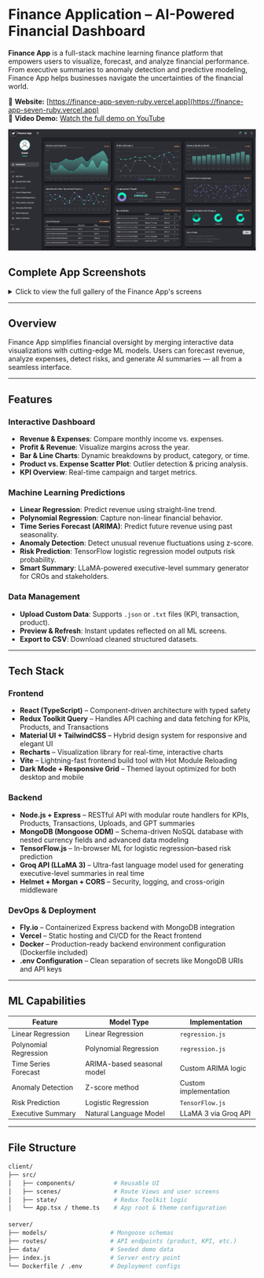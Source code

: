 # Finance Application – AI-Powered Financial Dashboard

**Finance App** is a full-stack machine learning finance platform that empowers users to visualize, forecast, and analyze financial performance. From executive summaries to anomaly detection and predictive modeling, Finance App helps businesses navigate the uncertainties of the financial world.

🔗 **Website:** [https://finance-app-seven-ruby.vercel.app](https://finance-app-seven-ruby.vercel.app)  
🔗 **Video Demo:** [Watch the full demo on YouTube](https://youtu.be/JAuonCzHhUY)

![Dashboard Preview](./client/public/app-screen.png)

## Complete App Screenshots

<details>
<summary>Click to view the full gallery of the Finance App's screens</summary>

<div style="display: flex; overflow-x: auto; gap: 12px; padding: 16px 0;">

  <!-- Landing Pages -->
  <img src="./client/public/landinghero-screen.png" width="400" alt="Landing - Hero Section" />
  <img src="./client/public/landingfeatures-screen.png" width="400" alt="Landing - Features Section" />
  <img src="./client/public/landingfaq-screen.png" width="400" alt="Landing - FAQ Section" />
  <img src="./client/public/landingcontact-screen.png" width="400" alt="Landing - Contact Section" />

  <!-- Core Dashboard -->
  <img src="./client/public/app-screen.png" width="400" alt="Main Dashboard Overview" />
  <img src="./client/public/mydata-screen.png" width="400" alt="My Data Table View" />
  <img src="./client/public/uploadnewdata-screen.png" width="400" alt="Upload New Data Screen" />

  <!-- ML Visualizations -->
  <img src="./client/public/linearregression-screen.png" width="400" alt="Linear Regression Graph" />
  <img src="./client/public/polynomialregression-screen.png" width="400" alt="Polynomial Regression Graph" />
  <img src="./client/public/timeseriesforecast-screen.png" width="400" alt="Time Series Forecast (ARIMA)" />
  <img src="./client/public/riskpredictionlabel-screen.png" width="400" alt="Risk Prediction (Label Format)" />
  <img src="./client/public/riskpredictionline-screen.png" width="400" alt="Risk Prediction (Line Format)" />
  <img src="./client/public/anomolydetection-screen.png" width="400" alt="Anomaly Detection" />
  <img src="./client/public/smartsummary-screen.png" width="400" alt="Smart Summary – Executive Report" />

</div>

</details>



---

## Overview

Finance App simplifies financial oversight by merging interactive data visualizations with cutting-edge ML models. Users can forecast revenue, analyze expenses, detect risks, and generate AI summaries — all from a seamless interface.

---

## Features

### Interactive Dashboard
- **Revenue & Expenses**: Compare monthly income vs. expenses.
- **Profit & Revenue**: Visualize margins across the year.
- **Bar & Line Charts**: Dynamic breakdowns by product, category, or time.
- **Product vs. Expense Scatter Plot**: Outlier detection & pricing analysis.
- **KPI Overview**: Real-time campaign and target metrics.

### Machine Learning Predictions
- **Linear Regression**: Predict revenue using straight-line trend.
- **Polynomial Regression**: Capture non-linear financial behavior.
- **Time Series Forecast (ARIMA)**: Predict future revenue using past seasonality.
- **Anomaly Detection**: Detect unusual revenue fluctuations using z-score.
- **Risk Prediction**: TensorFlow logistic regression model outputs risk probability.
- **Smart Summary**: LLaMA-powered executive-level summary generator for CROs and stakeholders.

### Data Management
- **Upload Custom Data**: Supports `.json` or `.txt` files (KPI, transaction, product).
- **Preview & Refresh**: Instant updates reflected on all ML screens.
- **Export to CSV**: Download cleaned structured datasets.

---

## Tech Stack

### Frontend
- **React (TypeScript)** – Component-driven architecture with typed safety
- **Redux Toolkit Query** – Handles API caching and data fetching for KPIs, Products, and Transactions
- **Material UI + TailwindCSS** – Hybrid design system for responsive and elegant UI
- **Recharts** – Visualization library for real-time, interactive charts
- **Vite** – Lightning-fast frontend build tool with Hot Module Reloading
- **Dark Mode + Responsive Grid** – Themed layout optimized for both desktop and mobile

### Backend
- **Node.js + Express** – RESTful API with modular route handlers for KPIs, Products, Transactions, Uploads, and GPT summaries
- **MongoDB (Mongoose ODM)** – Schema-driven NoSQL database with nested currency fields and advanced data modeling
- **TensorFlow.js** – In-browser ML for logistic regression–based risk prediction
- **Groq API (LLaMA 3)** – Ultra-fast language model used for generating executive-level summaries in real time
- **Helmet + Morgan + CORS** – Security, logging, and cross-origin middleware

### DevOps & Deployment
- **Fly.io** – Containerized Express backend with MongoDB integration
- **Vercel** – Static hosting and CI/CD for the React frontend
- **Docker** – Production-ready backend environment configuration (Dockerfile included)
- **.env Configuration** – Clean separation of secrets like MongoDB URIs and API keys


---

## ML Capabilities

| Feature               | Model Type              | Implementation         |
|----------------------|--------------------------|-------------------------|
| Linear Regression      | Linear Regression         | `regression.js`         |
| Polynomial Regression   | Polynomial Regression     | `regression.js`         |
| Time Series Forecast  | ARIMA-based seasonal model| Custom ARIMA logic      |
| Anomaly Detection     | Z-score method            | Custom implementation   |
| Risk Prediction       | Logistic Regression       | `TensorFlow.js`         |
| Executive Summary     | Natural Language Model    | LLaMA 3 via Groq API    |

---

## File Structure

```bash
client/
├── src/
│   ├── components/           # Reusable UI
│   ├── scenes/               # Route Views and user screens
│   ├── state/                # Redux Toolkit logic
│   └── App.tsx / theme.ts    # App root & theme configuration

server/
├── models/                  # Mongoose schemas
├── routes/                  # API endpoints (product, KPI, etc.)
├── data/                    # Seeded demo data
├── index.js                 # Server entry point
└── Dockerfile / .env        # Deployment configs
